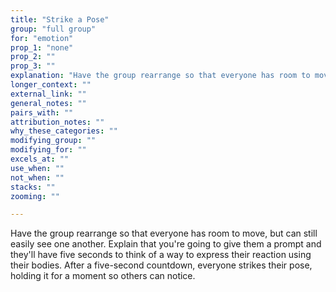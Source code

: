 ```yaml
---
title: "Strike a Pose"
group: "full group"
for: "emotion"
prop_1: "none"
prop_2: ""
prop_3: ""
explanation: "Have the group rearrange so that everyone has room to move, but can still easily see one another. Explain that you\'re going to give them a prompt and they\'ll have five seconds to think of a way to express their reaction using their bodies. After a five-second countdown, everyone strikes their pose, holding it for a moment so others can notice."
longer_context: ""
external_link: ""
general_notes: ""
pairs_with: ""
attribution_notes: ""
why_these_categories: ""
modifying_group: ""
modifying_for: ""
excels_at: ""
use_when: ""
not_when: ""
stacks: ""
zooming: ""

---
```


Have the group rearrange so that everyone has room to move, but can still easily see one another. Explain that you're going to give them a prompt and they'll have five seconds to think of a way to express their reaction using their bodies. After a five-second countdown, everyone strikes their pose, holding it for a moment so others can notice.
